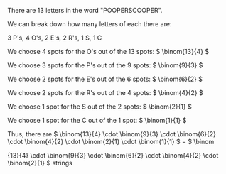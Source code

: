 There are 13 letters in the word "POOPERSCOOPER".

We can break down how many letters of each there are:

3 P's, 4 O's, 2 E's, 2 R's, 1 S, 1 C

We choose 4 spots for the O's out of the 13 spots: $ \binom{13}{4} $

We choose 3 spots for the P's out of the 9 spots: $ \binom{9}{3} $

We choose 2 spots for the E's out of the 6 spots: $ \binom{6}{2} $

We choose 2 spots for the R's out of the 4 spots: $ \binom{4}{2} $

We choose 1 spot for the S out of the 2 spots: $ \binom{2}{1} $

We choose 1 spot for the C out of the 1 spot: $ \binom{1}{1} $

Thus, there are $ \binom{13}{4} \cdot \binom{9}{3} \cdot \binom{6}{2} \cdot \binom{4}{2} \cdot \binom{2}{1} \cdot \binom{1}{1} $ = $ \binom

{13}{4} \cdot \binom{9}{3} \cdot \binom{6}{2} \cdot \binom{4}{2} \cdot \binom{2}{1} $ strings
